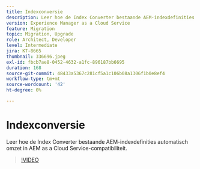 ```yaml
---
title: Indexconversie
description: Leer hoe de Index Converter bestaande AEM-indexdefinities automatisch omzet in AEM as a Cloud Service-compatibiliteit.
version: Experience Manager as a Cloud Service
feature: Migration
topic: Migration, Upgrade
role: Architect, Developer
level: Intermediate
jira: KT-8665
thumbnail: 336696.jpeg
exl-id: fbcb7ae8-0452-4632-a1fc-896187bb6695
duration: 168
source-git-commit: 48433a5367c281cf5a1c106b08a1306f1b0e8ef4
workflow-type: tm+mt
source-wordcount: '42'
ht-degree: 0%

---
```


# Indexconversie

Leer hoe de Index Converter bestaande AEM-indexdefinities automatisch omzet in AEM as a Cloud Service-compatibiliteit.

>[!VIDEO](https://video.tv.adobe.com/v/336696?quality=12&learn=on)
